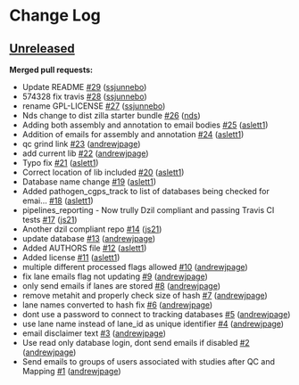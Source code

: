 # Change Log

## [Unreleased](https://github.com/sanger-pathogens/pipelines_reporting/tree/HEAD)

**Merged pull requests:**

- Update README [\#29](https://github.com/sanger-pathogens/pipelines_reporting/pull/29) ([ssjunnebo](https://github.com/ssjunnebo))
- 574328 fix travis [\#28](https://github.com/sanger-pathogens/pipelines_reporting/pull/28) ([ssjunnebo](https://github.com/ssjunnebo))
- rename GPL-LICENSE [\#27](https://github.com/sanger-pathogens/pipelines_reporting/pull/27) ([ssjunnebo](https://github.com/ssjunnebo))
- Nds change to dist zilla starter bundle [\#26](https://github.com/sanger-pathogens/pipelines_reporting/pull/26) ([nds](https://github.com/nds))
- Adding both assembly and annotation to email bodies [\#25](https://github.com/sanger-pathogens/pipelines_reporting/pull/25) ([aslett1](https://github.com/aslett1))
- Addition of emails for assembly and annotation [\#24](https://github.com/sanger-pathogens/pipelines_reporting/pull/24) ([aslett1](https://github.com/aslett1))
- qc grind link [\#23](https://github.com/sanger-pathogens/pipelines_reporting/pull/23) ([andrewjpage](https://github.com/andrewjpage))
- add current lib [\#22](https://github.com/sanger-pathogens/pipelines_reporting/pull/22) ([andrewjpage](https://github.com/andrewjpage))
- Typo fix [\#21](https://github.com/sanger-pathogens/pipelines_reporting/pull/21) ([aslett1](https://github.com/aslett1))
- Correct location of lib included [\#20](https://github.com/sanger-pathogens/pipelines_reporting/pull/20) ([aslett1](https://github.com/aslett1))
- Database name change [\#19](https://github.com/sanger-pathogens/pipelines_reporting/pull/19) ([aslett1](https://github.com/aslett1))
- Added pathogen\_cgps\_track to list of databases being checked for emai… [\#18](https://github.com/sanger-pathogens/pipelines_reporting/pull/18) ([aslett1](https://github.com/aslett1))
- pipelines\_reporting - Now trully Dzil compliant and passing Travis CI tests [\#17](https://github.com/sanger-pathogens/pipelines_reporting/pull/17) ([js21](https://github.com/js21))
- Another dzil compliant repo [\#14](https://github.com/sanger-pathogens/pipelines_reporting/pull/14) ([js21](https://github.com/js21))
- update database [\#13](https://github.com/sanger-pathogens/pipelines_reporting/pull/13) ([andrewjpage](https://github.com/andrewjpage))
- Added AUTHORS file [\#12](https://github.com/sanger-pathogens/pipelines_reporting/pull/12) ([aslett1](https://github.com/aslett1))
- Added license [\#11](https://github.com/sanger-pathogens/pipelines_reporting/pull/11) ([aslett1](https://github.com/aslett1))
- multiple different processed flags allowed [\#10](https://github.com/sanger-pathogens/pipelines_reporting/pull/10) ([andrewjpage](https://github.com/andrewjpage))
- fix lane emails flag not updating [\#9](https://github.com/sanger-pathogens/pipelines_reporting/pull/9) ([andrewjpage](https://github.com/andrewjpage))
- only send emails if lanes are stored [\#8](https://github.com/sanger-pathogens/pipelines_reporting/pull/8) ([andrewjpage](https://github.com/andrewjpage))
- remove metahit and properly check size of hash [\#7](https://github.com/sanger-pathogens/pipelines_reporting/pull/7) ([andrewjpage](https://github.com/andrewjpage))
- lane names converted to hash fix [\#6](https://github.com/sanger-pathogens/pipelines_reporting/pull/6) ([andrewjpage](https://github.com/andrewjpage))
- dont use a password to connect to tracking databases [\#5](https://github.com/sanger-pathogens/pipelines_reporting/pull/5) ([andrewjpage](https://github.com/andrewjpage))
- use lane name instead of lane\_id as unique identifier [\#4](https://github.com/sanger-pathogens/pipelines_reporting/pull/4) ([andrewjpage](https://github.com/andrewjpage))
- email disclaimer text [\#3](https://github.com/sanger-pathogens/pipelines_reporting/pull/3) ([andrewjpage](https://github.com/andrewjpage))
- Use read only database login, dont send emails if disabled [\#2](https://github.com/sanger-pathogens/pipelines_reporting/pull/2) ([andrewjpage](https://github.com/andrewjpage))
- Send emails to groups of users associated with studies after QC and Mapping [\#1](https://github.com/sanger-pathogens/pipelines_reporting/pull/1) ([andrewjpage](https://github.com/andrewjpage))


